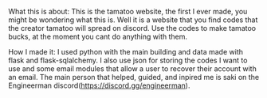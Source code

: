 What this is about:
This is the tamatoo website, the first I ever made, you might be wondering what this is. Well it is a website that you find codes that
the creator tamatoo will spread on discord. Use the codes to make tamatoo bucks, at the moment you cant do anything with them.

How I made it:
I used python with the main building and data made with flask and flask-sqlalchemy. I also use json for storing the codes I want to use
and some email modules that allow a user to recover their account with an email. The main person that helped, guided, and inpired me is saki
on the Engineerman discord(https://discord.gg/engineerman).
